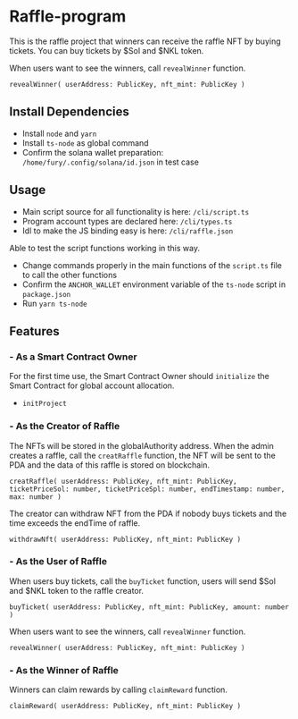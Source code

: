 # Raffle-program
This is the raffle project that winners can receive the raffle NFT by buying tickets. You can buy tickets by $Sol and $NKL token.


When users want to see the winners, call `revealWinner` function.

`revealWinner(
    userAddress: PublicKey,
    nft_mint: PublicKey
)`


## Install Dependencies
- Install `node` and `yarn`
- Install `ts-node` as global command
- Confirm the solana wallet preparation: `/home/fury/.config/solana/id.json` in test case

## Usage
- Main script source for all functionality is here: `/cli/script.ts`
- Program account types are declared here: `/cli/types.ts`
- Idl to make the JS binding easy is here: `/cli/raffle.json`

Able to test the script functions working in this way.
- Change commands properly in the main functions of the `script.ts` file to call the other functions
- Confirm the `ANCHOR_WALLET` environment variable of the `ts-node` script in `package.json`
- Run `yarn ts-node`

## Features

### - As a Smart Contract Owner
For the first time use, the Smart Contract Owner should `initialize` the Smart Contract for global account allocation.
- `initProject`


### - As the Creator of Raffle
The NFTs will be stored in the globalAuthority address.
When the admin creates a raffle, call the `creatRaffle` function, the NFT will be sent to the PDA and the data of this raffle is stored on blockchain.

`creatRaffle(
    userAddress: PublicKey,
    nft_mint: PublicKey,
    ticketPriceSol: number,
    ticketPriceSpl: number,
    endTimestamp: number,
    max: number
)`

The creator can withdraw NFT from the PDA if nobody buys tickets and the time exceeds the endTime of raffle. 

`withdrawNft(
    userAddress: PublicKey,
    nft_mint: PublicKey
)`

### - As the User of Raffle
When users buy tickets, call the `buyTicket` function, users will send $Sol and $NKL token to the raffle creator.

`buyTicket(
    userAddress: PublicKey,
    nft_mint: PublicKey,
    amount: number
)`

When users want to see the winners, call `revealWinner` function.

`revealWinner(
    userAddress: PublicKey,
    nft_mint: PublicKey
)`

### - As the Winner of Raffle
Winners can claim rewards by calling `claimReward` function.

`claimReward(
    userAddress: PublicKey,
    nft_mint: PublicKey
)`



